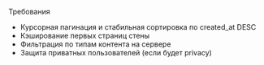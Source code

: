 Требования
- Курсорная пагинация и стабильная сортировка по created_at DESC
- Кэширование первых страниц стены
- Фильтрация по типам контента на сервере
- Защита приватных пользователей (если будет privacy)
